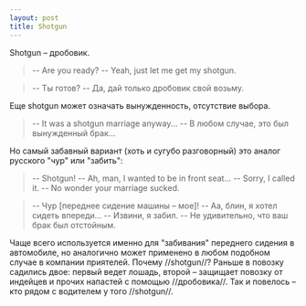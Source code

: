 ```yaml
---
layout: post
title: Shotgun
---
```

Shotgun – дробовик.

> -- Are you ready?
> -- Yeah, just let me get my shotgun.

> -- Ты готов?
> -- Да, дай только дробовик свой возьму.

Еще shotgun может означать вынужденность, отсутствие выбора.

> -- It was a shotgun marriage anyway...
> -- В любом случае, это был вынужденный брак...

Но самый забавный вариант (хоть и сугубо разговорный) это аналог русского "чур" или "забить":

> -- Shotgun!
> -- Ah, man, I wanted to be in front seat...
> -- Sorry, I called it.
> -- No wonder your marriage sucked. 

> -- Чур [переднее сидение машины – мое]!
> -- Аа, блин, я хотел сидеть впереди...
> -- Извини, я забил.
> -- Не удивительно, что ваш брак был отстойным.

Чаще всего используется именно для "забивания" переднего сидения в автомобиле, но аналогично может применено в любом подобном случае в компании приятелей. Почему //shotgun//? Раньше в повозку садились двое: первый ведет лошадь, второй – защищает повозку от индейцев и прочих напастей с помощью //дробовика//. Так и повелось – кто рядом с водителем у того //shotgun//.
